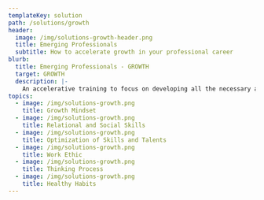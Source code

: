 ```yaml
---
templateKey: solution
path: /solutions/growth
header:
  image: /img/solutions-growth-header.png
  title: Emerging Professionals
  subtitle: How to accelerate growth in your professional career
blurb:
  title: Emerging Professionals - GROWTH
  target: GROWTH
  description: |-
    An accelerative training to focus on developing all the necessary and immediate skills required to launch your career in order to have the maximum impact and to reach the next level.
topics:
  - image: /img/solutions-growth.png
    title: Growth Mindset
  - image: /img/solutions-growth.png
    title: Relational and Social Skills
  - image: /img/solutions-growth.png
    title: Optimization of Skills and Talents
  - image: /img/solutions-growth.png
    title: Work Ethic
  - image: /img/solutions-growth.png
    title: Thinking Process
  - image: /img/solutions-growth.png
    title: Healthy Habits
---
```

